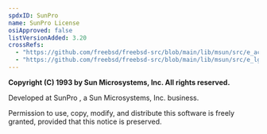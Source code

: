 ```yaml
---
spdxID: SunPro
name: SunPro License
osiApproved: false
listVersionAdded: 3.20
crossRefs: 
  - "https://github.com/freebsd/freebsd-src/blob/main/lib/msun/src/e_acosh.c"
  - "https://github.com/freebsd/freebsd-src/blob/main/lib/msun/src/e_lgammal.c"
---
```


**Copyright (C) 1993 by Sun Microsystems, Inc. All rights reserved.**

Developed at SunPro , a Sun Microsystems, Inc. business.

Permission to use, copy, modify, and distribute this software is freely granted, provided that this notice is preserved.
